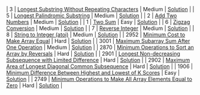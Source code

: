 
| 3 | [Longest Substring Without Repeating Characters](https://leetcode.com/problems/longest-substring-without-repeating-characters/) | Medium | [Solution](medium/3-longest-substring-without-repeating-characters.py) |
| 5 | [Longest Palindromic Substring](https://leetcode.com/problems/longest-palindromic-substring/) | Medium | [Solution](medium/5-longest-palindromic-substring.py) |
| 2 | [Add Two Numbers](https://leetcode.com/problems/add-two-numbers/) | Medium | [Solution](medium/2-add-two-numbers.py) |
| 1 | [Two Sum](https://leetcode.com/problems/two-sum/) | Easy | [Solution](easy/1-two-sum.py) |
| 6 | [Zigzag Conversion](https://leetcode.com/problems/zigzag-conversion/) | Medium | [Solution](medium\6-zigzag-conversion.py) |
| 7 | [Reverse Integer](https://leetcode.com/problems/reverse-integer/) | Medium | [Solution](medium\7-reverse-integer.py) |
| 8 | [String to Integer (atoi)](https://leetcode.com/problems/string-to-integer-atoi/) | Medium | [Solution](medium\8-string-to-integer-atoi.py) |
| 2952 | [Minimum Cost to Make Array Equal](https://leetcode.com/problems/kth-smallest-number-in-multiplication-table/) | Hard | [Solution](hard/2952-minimum-cost-to-make-array-equal.py) |
| 3001 | [Maximum Subarray Sum After One Operation](https://leetcode.com/problem-placeholder/) | Medium | [Solution](medium/3001-maximum-subarray-sum-after-one-operation.py) |
| 2870 | [Minimum Operations to Sort an Array by Reversals](https://leetcode.com/problems/minimum-operations-to-sort-an-array-by-reversals/) | Hard | [Solution](hard/2870-minimum-operations-to-sort-an-array-by-reversals.py) |
| 2901 | [Longest Non-decreasing Subsequence with Limited Difference](https://leetcode.com/problems/longest-increasing-subsequence/) | Hard | [Solution](hard/2901-longest-non-decreasing-subsequence-with-limited-difference.py) |
| 2902 | [Maximum Area of Longest Diagonal Common Subsequence](https://leetcode.com/problems/longest-common-subsequence/) | Hard | [Solution](hard/2902-maximum-area-of-longest-diagonal-common-subsequence.py) |
| 1906 | [Minimum Difference Between Highest and Lowest of K Scores](https://leetcode.com/problems/minimum-difference-between-highest-and-lowest-of-k-scores/) | Easy | [Solution](easy/1906-minimum-difference-between-highest-and-lowest-of-k-scores.py) |
| 2749 | [Minimum Operations to Make All Array Elements Equal to Zero](https://leetcode.com/problems/minimum-operations-to-make-all-array-elements-equal-to-zero/) | Hard | [Solution](hard/2749-minimum-operations-to-make-all-array-elements-equal-to-zero.py) |
